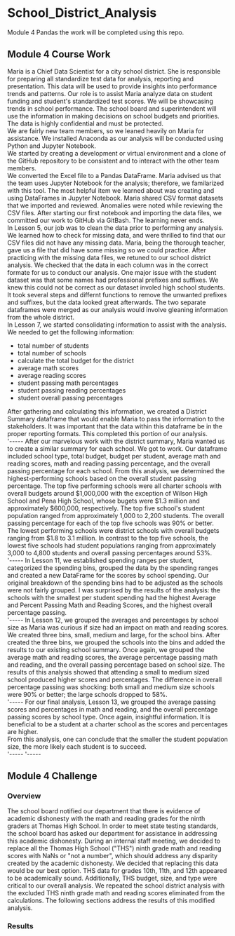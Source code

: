 # School_District_Analysis
Module 4 Pandas the work will be completed using this repo.  
##  Module 4 Course Work
  Maria is a Chief Data Scientist for a city school district.  She is responsible for preparing all standardize test data for analysis, reporting and presentation.  This data will be used to provide insights into performance trends and patterns.  Our role is to assist Maria analyze data on student funding and student's standardized test scores.  We will be showcasing trends in school performance.  The school board and superintendent will use the information in making decisions on school budgets and priorities.  The data is highly confidential and must be protected.  
  We are fairly new team members, so we leaned heavily on Maria for assistance.  We installed Anaconda as our analysis will be conducted using Python and Jupyter Notebook.   
We started by creating a development or virtual environment and a clone of the GitHub repository to be consistent and to interact with the other team members.   
We converted the Excel file to a Pandas DataFrame.  Maria advised us that the team uses Jupyter Notebook for the analysis; therefore, we familarized with this tool.  The most helpful item we learned about was creating and using DataFrames in Jupyter Notebook.  Maria shared CSV format datasets that we imported and reviewed.  Anomalies were noted while reviewing the CSV files.  After starting our first notebook and importing the data files, we committed our work to GitHub via GitBash.  The learning never ends.  
  In Lesson 5, our job was to clean the data prior to performing any analysis.  We learned how to check for missing data, and were thrilled to find that our CSV files did not have any missing data.  Maria, being the thorough teacher, gave us a file that did have some missing so we could practice.  After practicing with the missing data files, we retuned to our school district analysis.  We checked that the data in each column was in the correct formate for us to conduct our analysis.  One major issue with the student dataset was that some names had professional prefixes and suffixes.  We knew this could not be correct as our dataset involed high school students.  It took several steps and differnt functions to remove the unwanted prefixes and suffixes, but the data looked great afterwards.  The two separate dataframes were merged as our analysis would involve gleaning information from the whole district.  
  In Lesson 7, we started consolidating information to assist with the analysis.  We needed to get the following information:  
  * total number of students
  * total number of schools
  * calculate the total budget for the district
  * average math scores
  * average reading scores
  * student passing math percentages
  * student passing reading percentages
  * student overall passing percentages

After gathering and calculating this information, we created a District Summary dataframe that would enable Maria to pass the information to the stakeholders.  It was important that the data within this dataframe be in the proper reporting formats.  This completed this portion of our analysis.  
'-----
After our marvelous work with the district summary, Maria wanted us to create a similar summary for each school.  We got to work.  Our dataframe included school type, total budget, budget per student, average math and reading scores, math and reading passing percentage, and the overall passing percentage for each school.  From this analysis, we determined the highest-performing schools based on the overall student passing percentage.  The top five performing schools were all charter schools with overall budgets around $1,000,000 with the exception of Wilson High School and Pena High School, whose bugets were $1.3 million and approximately $600,000, respectively.  The top five school's student population ranged from approximately 1,000 to 2,200 students.  The overall passing percentage for each of the top five schools was 90% or better.  
The lowest performing schools were district schools with overall budgets ranging from $1.8 to 3.1 million.  In contrast to the top five schools, the lowest five schools had student populations ranging from approximately 3,000 to 4,800 students and overall passing percentages around 53%.  
'-----
In Lesson 11, we established spending ranges per student, categorized the spending bins, grouped the data by the spending ranges and created a new DataFrame for the scores by school spending.  Our original breakdown of the spending bins had to be adjusted as the schools were not fairly grouped.  I was surprised by the results of the analysis:  the schools with the smallest per student spending had the highest Average and Percent Passing Math and Reading Scores, and the highest overall percentage passing.  
'-----
In Lesson 12, we grouped the averages and percentages by school size as Maria was curious if size had an impact on math and reading scores.  We created three bins, small, medium and large, for the school bins.  After created the three bins, we grouped the schools into the bins and added the results to our existing school summary.  Once again, we grouped the average math and reading scores, the average percentage passing math and reading, and the overall passing percentage based on school size.  The results of this analysis showed that attending a small to medium sized school produced higher scores and percentages.  The difference in overall percentage passing was shocking:  both small and medium size schools were 90% or better; the large schools dropped to 58%.  
'-----
For our final analysis, Lesson 13, we grouped the average passing scores and percentages in math and reading, and the overall percentage passing scores by school type.  Once again, insightful information.  It is beneficial to be a student at a charter school as the scores and percentages are higher.  
From this analysis, one can conclude that the smaller the student population size, the more likely each student is to succeed.  
'-----
'-----
## Module 4 Challenge
### Overview
The school board notified our department that there is evidence of academic dishonesty with the math and reading grades for the ninth graders at Thomas High School.  In order to meet state testing standards, the school board has asked our department for assistance in addressing this academic dishonesty.  During an internal staff meeting, we decided to replace all the Thomas High School ("THS") ninth grade math and reading scores with NaNs or "not a number", which should address any disparity created by the academic dishonesty.  We decided that replacing this data would be our best option.  THS data for grades 10th, 11th, and 12th appeared to be academically sound.  Additionally, THS budget, size, and type were critical to our overall analysis.  We repeated the school district analysis with the excluded THS ninth grade math and reading scores eliminated from the calculations.  The following sections address the results of this modified analysis.  
### Results

